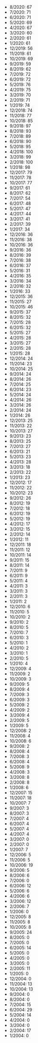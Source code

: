 *  8/2020: 67
*  7/2020: 71
*  6/2020: 71
*  5/2020: 69
*  4/2020: 67
*  3/2020: 60
*  2/2020: 61
*  1/2020: 61
*  12/2019: 56
*  11/2019: 61
*  10/2019: 69
*  9/2019: 59
*  8/2019: 62
*  7/2019: 72
*  6/2019: 72
*  5/2019: 76
*  4/2019: 75
*  3/2019: 70
*  2/2019: 71
*  1/2019: 74
*  12/2018: 74
*  11/2018: 77
*  10/2018: 85
*  9/2018: 97
*  8/2018: 93
*  7/2018: 89
*  6/2018: 90
*  5/2018: 95
*  4/2018: 100
*  3/2018: 99
*  2/2018: 100
*  1/2018: 98
*  12/2017: 79
*  11/2017: 78
*  10/2017: 77
*  9/2017: 61
*  8/2017: 62
*  7/2017: 54
*  6/2017: 48
*  5/2017: 47
*  4/2017: 44
*  3/2017: 41
*  2/2017: 39
*  1/2017: 34
*  12/2016: 36
*  11/2016: 38
*  10/2016: 36
*  9/2016: 36
*  8/2016: 39
*  7/2016: 38
*  6/2016: 37
*  5/2016: 31
*  4/2016: 35
*  3/2016: 34
*  2/2016: 32
*  1/2016: 33
*  12/2015: 36
*  11/2015: 27
*  10/2015: 46
*  9/2015: 37
*  8/2015: 32
*  7/2015: 28
*  6/2015: 32
*  5/2015: 27
*  4/2015: 28
*  3/2015: 27
*  2/2015: 28
*  1/2015: 28
*  12/2014: 24
*  11/2014: 23
*  10/2014: 25
*  9/2014: 24
*  8/2014: 26
*  7/2014: 25
*  6/2014: 23
*  5/2014: 24
*  4/2014: 26
*  3/2014: 26
*  2/2014: 24
*  1/2014: 26
*  12/2013: 25
*  11/2013: 22
*  10/2013: 27
*  9/2013: 23
*  8/2013: 25
*  7/2013: 27
*  6/2013: 21
*  5/2013: 23
*  4/2013: 28
*  3/2013: 18
*  2/2013: 22
*  1/2013: 23
*  12/2012: 17
*  11/2012: 22
*  10/2012: 23
*  9/2012: 26
*  8/2012: 19
*  7/2012: 18
*  6/2012: 19
*  5/2012: 19
*  4/2012: 17
*  3/2012: 15
*  2/2012: 14
*  1/2012: 11
*  12/2011: 18
*  11/2011: 12
*  10/2011: 14
*  9/2011: 15
*  8/2011: 14
*  7/2011: 9
*  6/2011: 9
*  5/2011: 4
*  4/2011: 3
*  3/2011: 3
*  2/2011: 3
*  1/2011: 2
*  12/2010: 6
*  11/2010: 5
*  10/2010: 2
*  9/2010: 2
*  8/2010: 5
*  7/2010: 7
*  6/2010: 3
*  5/2010: 1
*  4/2010: 2
*  3/2010: 1
*  2/2010: 5
*  1/2010: 4
*  12/2009: 4
*  11/2009: 2
*  10/2009: 3
*  9/2009: 5
*  8/2009: 4
*  7/2009: 3
*  6/2009: 3
*  5/2009: 2
*  4/2009: 2
*  3/2009: 4
*  2/2009: 5
*  1/2009: 5
*  12/2008: 2
*  11/2008: 4
*  10/2008: 6
*  9/2008: 2
*  8/2008: 4
*  7/2008: 3
*  6/2008: 4
*  5/2008: 9
*  4/2008: 3
*  3/2008: 8
*  2/2008: 8
*  1/2008: 6
*  12/2007: 15
*  11/2007: 18
*  10/2007: 7
*  9/2007: 3
*  8/2007: 3
*  7/2007: 4
*  6/2007: 4
*  5/2007: 4
*  4/2007: 4
*  3/2007: 0
*  2/2007: 0
*  1/2007: 7
*  12/2006: 5
*  11/2006: 5
*  10/2006: 19
*  9/2006: 5
*  8/2006: 6
*  7/2006: 0
*  6/2006: 12
*  5/2006: 6
*  4/2006: 6
*  3/2006: 12
*  2/2006: 7
*  1/2006: 0
*  12/2005: 8
*  11/2005: 8
*  10/2005: 8
*  9/2005: 24
*  8/2005: 0
*  7/2005: 0
*  6/2005: 14
*  5/2005: 0
*  4/2005: 0
*  3/2005: 0
*  2/2005: 11
*  1/2005: 0
*  12/2004: 0
*  11/2004: 13
*  10/2004: 13
*  9/2004: 0
*  8/2004: 0
*  7/2004: 15
*  6/2004: 29
*  5/2004: 14
*  4/2004: 0
*  3/2004: 0
*  2/2004: 17
*  1/2004: 0